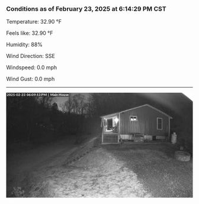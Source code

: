 ### Conditions as of February 23, 2025 at 6:14:29 PM CST 

Temperature: 32.90 &deg;F

Feels like: 32.90 &deg;F

Humidity: 88%

Wind Direction: SSE

Windspeed: 0.0 mph

Wind Gust: 0.0 mph

---

<img src="./images/latest.jpeg"/>

